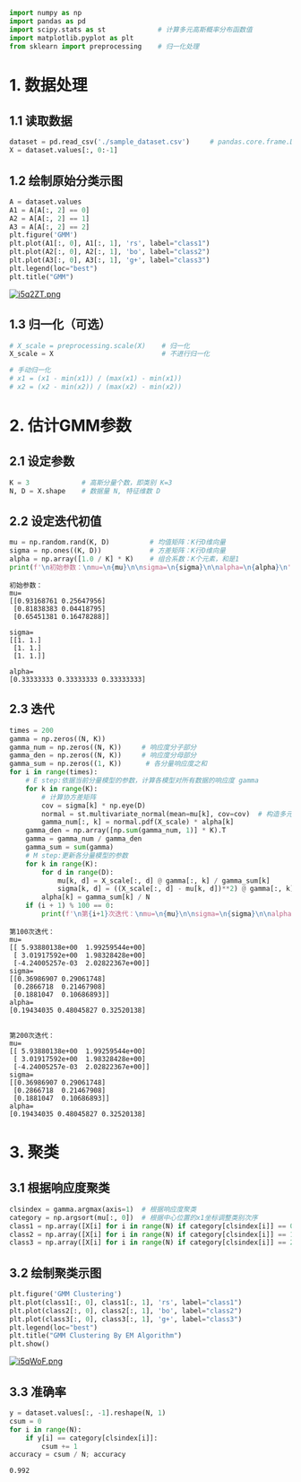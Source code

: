 

```python
import numpy as np
import pandas as pd
import scipy.stats as st             # 计算多元高斯概率分布函数值
import matplotlib.pyplot as plt
from sklearn import preprocessing    # 归一化处理
```

# 1. 数据处理

## 1.1 读取数据


```python
dataset = pd.read_csv('./sample_dataset.csv')     # pandas.core.frame.DataFrame 类型
X = dataset.values[:, 0:-1]
```

## 1.2 绘制原始分类示图


```python
A = dataset.values
A1 = A[A[:, 2] == 0]
A2 = A[A[:, 2] == 1]
A3 = A[A[:, 2] == 2]
plt.figure('GMM')
plt.plot(A1[:, 0], A1[:, 1], 'rs', label="class1")
plt.plot(A2[:, 0], A2[:, 1], 'bo', label="class2")
plt.plot(A3[:, 0], A3[:, 1], 'g+', label="class3")
plt.legend(loc="best")
plt.title("GMM")
```

[![i5q2ZT.png](https://s1.ax1x.com/2018/11/04/i5q2ZT.png)](https://imgchr.com/i/i5q2ZT)


## 1.3 归一化（可选）


```python
# X_scale = preprocessing.scale(X)    # 归一化
X_scale = X                           # 不进行归一化
```


```python
# 手动归一化
# x1 = (x1 - min(x1)) / (max(x1) - min(x1))
# x2 = (x2 - min(x2)) / (max(x2) - min(x2))
```

# 2. 估计GMM参数

## 2.1 设定参数


```python
K = 3             # 高斯分量个数，即类别 K=3
N, D = X.shape    # 数据量 N, 特征维数 D
```

## 2.2 设定迭代初值


```python
mu = np.random.rand(K, D)          # 均值矩阵：K行D维向量
sigma = np.ones((K, D))            # 方差矩阵：K行D维向量
alpha = np.array([1.0 / K] * K)    # 组合系数：K个元素，和是1
print(f'\n初始参数：\nmu=\n{mu}\n\nsigma=\n{sigma}\n\nalpha=\n{alpha}\n')
```


    初始参数：
    mu=
    [[0.93168761 0.25647956]
     [0.81838383 0.04418795]
     [0.65451381 0.16478288]]

    sigma=
    [[1. 1.]
     [1. 1.]
     [1. 1.]]

    alpha=
    [0.33333333 0.33333333 0.33333333]



## 2.3 迭代


```python
times = 200
gamma = np.zeros((N, K))
gamma_num = np.zeros((N, K))     # 响应度分子部分
gamma_den = np.zeros((N, K))     # 响应度分母部分
gamma_sum = np.zeros((1, K))      # 各分量响应度之和
for i in range(times):
    # E step:依据当前分量模型的参数，计算各模型对所有数据的响应度 gamma
    for k in range(K):
        # 计算协方差矩阵
        cov = sigma[k] * np.eye(D)
        normal = st.multivariate_normal(mean=mu[k], cov=cov)  # 构造多元高斯模型，可通过pdf方法计算phi值
        gamma_num[:, k] = normal.pdf(X_scale) * alpha[k]
    gamma_den = np.array([np.sum(gamma_num, 1)] * K).T
    gamma = gamma_num / gamma_den
    gamma_sum = sum(gamma)
    # M step:更新各分量模型的参数
    for k in range(K):
        for d in range(D):
            mu[k, d] = X_scale[:, d] @ gamma[:, k] / gamma_sum[k]
            sigma[k, d] = ((X_scale[:, d] - mu[k, d])**2) @ gamma[:, k] / gamma_sum[k]
        alpha[k] = gamma_sum[k] / N
    if (i + 1) % 100 == 0:
        print(f'\n第{i+1}次迭代：\nmu=\n{mu}\n\nsigma=\n{sigma}\n\nalpha=\n{alpha}\n')
```


    第100次迭代：
    mu=
    [[ 5.93880138e+00  1.99259544e+00]
     [ 3.01917592e+00  1.98328428e+00]
     [-4.24005257e-03  2.02822367e+00]]
    sigma=
    [[0.36986907 0.29061748]
     [0.2866718  0.21467908]
     [0.1881047  0.10686893]]
    alpha=
    [0.19434035 0.48045827 0.32520138]


    第200次迭代：
    mu=
    [[ 5.93880138e+00  1.99259544e+00]
     [ 3.01917592e+00  1.98328428e+00]
     [-4.24005257e-03  2.02822367e+00]]
    sigma=
    [[0.36986907 0.29061748]
     [0.2866718  0.21467908]
     [0.1881047  0.10686893]]
    alpha=
    [0.19434035 0.48045827 0.32520138]



# 3. 聚类

## 3.1 根据响应度聚类


```python
clsindex = gamma.argmax(axis=1)  # 根据响应度聚类
category = np.argsort(mu[:, 0])  # 根据中心位置的x1坐标调整类别次序
class1 = np.array([X[i] for i in range(N) if category[clsindex[i]] == 0])
class2 = np.array([X[i] for i in range(N) if category[clsindex[i]] == 1])
class3 = np.array([X[i] for i in range(N) if category[clsindex[i]] == 2])
```

## 3.2 绘制聚类示图


```python
plt.figure('GMM Clustering')
plt.plot(class1[:, 0], class1[:, 1], 'rs', label="class1")
plt.plot(class2[:, 0], class2[:, 1], 'bo', label="class2")
plt.plot(class3[:, 0], class3[:, 1], 'g+', label="class3")
plt.legend(loc="best")
plt.title("GMM Clustering By EM Algorithm")
plt.show()
```

[![i5qWoF.png](https://s1.ax1x.com/2018/11/04/i5qWoF.png)](https://imgchr.com/i/i5qWoF)

## 3.3 准确率


```python
y = dataset.values[:, -1].reshape(N, 1)
csum = 0
for i in range(N):
    if y[i] == category[clsindex[i]]:
        csum += 1
accuracy = csum / N; accuracy
```




    0.992


